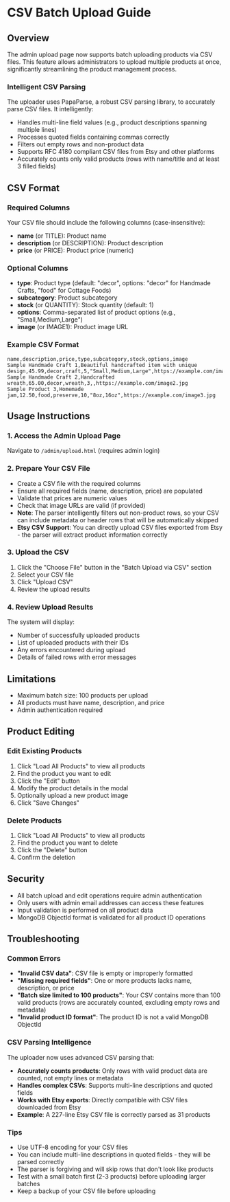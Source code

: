 # CSV Batch Upload Guide

## Overview
The admin upload page now supports batch uploading products via CSV files. This feature allows administrators to upload multiple products at once, significantly streamlining the product management process.

### Intelligent CSV Parsing
The uploader uses PapaParse, a robust CSV parsing library, to accurately parse CSV files. It intelligently:
- Handles multi-line field values (e.g., product descriptions spanning multiple lines)
- Processes quoted fields containing commas correctly
- Filters out empty rows and non-product data
- Supports RFC 4180 compliant CSV files from Etsy and other platforms
- Accurately counts only valid products (rows with name/title and at least 3 filled fields)

## CSV Format

### Required Columns
Your CSV file should include the following columns (case-insensitive):

- **name** (or TITLE): Product name
- **description** (or DESCRIPTION): Product description
- **price** (or PRICE): Product price (numeric)

### Optional Columns
- **type**: Product type (default: "decor", options: "decor" for Handmade Crafts, "food" for Cottage Foods)
- **subcategory**: Product subcategory
- **stock** (or QUANTITY): Stock quantity (default: 1)
- **options**: Comma-separated list of product options (e.g., "Small,Medium,Large")
- **image** (or IMAGE1): Product image URL

### Example CSV Format

```csv
name,description,price,type,subcategory,stock,options,image
Sample Handmade Craft 1,Beautiful handcrafted item with unique design,45.99,decor,craft,5,"Small,Medium,Large",https://example.com/image1.jpg
Sample Handmade Craft 2,Handcrafted wreath,65.00,decor,wreath,3,,https://example.com/image2.jpg
Sample Product 3,Homemade jam,12.50,food,preserve,10,"8oz,16oz",https://example.com/image3.jpg
```

## Usage Instructions

### 1. Access the Admin Upload Page
Navigate to `/admin/upload.html` (requires admin login)

### 2. Prepare Your CSV File
- Create a CSV file with the required columns
- Ensure all required fields (name, description, price) are populated
- Validate that prices are numeric values
- Check that image URLs are valid (if provided)
- **Note**: The parser intelligently filters out non-product rows, so your CSV can include metadata or header rows that will be automatically skipped
- **Etsy CSV Support**: You can directly upload CSV files exported from Etsy - the parser will extract product information correctly

### 3. Upload the CSV
1. Click the "Choose File" button in the "Batch Upload via CSV" section
2. Select your CSV file
3. Click "Upload CSV"
4. Review the upload results

### 4. Review Upload Results
The system will display:
- Number of successfully uploaded products
- List of uploaded products with their IDs
- Any errors encountered during upload
- Details of failed rows with error messages

## Limitations
- Maximum batch size: 100 products per upload
- All products must have name, description, and price
- Admin authentication required

## Product Editing

### Edit Existing Products
1. Click "Load All Products" to view all products
2. Find the product you want to edit
3. Click the "Edit" button
4. Modify the product details in the modal
5. Optionally upload a new product image
6. Click "Save Changes"

### Delete Products
1. Click "Load All Products" to view all products
2. Find the product you want to delete
3. Click the "Delete" button
4. Confirm the deletion

## Security
- All batch upload and edit operations require admin authentication
- Only users with admin email addresses can access these features
- Input validation is performed on all product data
- MongoDB ObjectId format is validated for all product ID operations

## Troubleshooting

### Common Errors
- **"Invalid CSV data"**: CSV file is empty or improperly formatted
- **"Missing required fields"**: One or more products lacks name, description, or price
- **"Batch size limited to 100 products"**: Your CSV contains more than 100 valid products (rows are accurately counted, excluding empty rows and metadata)
- **"Invalid product ID format"**: The product ID is not a valid MongoDB ObjectId

### CSV Parsing Intelligence
The uploader now uses advanced CSV parsing that:
- **Accurately counts products**: Only rows with valid product data are counted, not empty lines or metadata
- **Handles complex CSVs**: Supports multi-line descriptions and quoted fields
- **Works with Etsy exports**: Directly compatible with CSV files downloaded from Etsy
- **Example**: A 227-line Etsy CSV file is correctly parsed as 31 products

### Tips
- Use UTF-8 encoding for your CSV files
- You can include multi-line descriptions in quoted fields - they will be parsed correctly
- The parser is forgiving and will skip rows that don't look like products
- Test with a small batch first (2-3 products) before uploading larger batches
- Keep a backup of your CSV file before uploading

